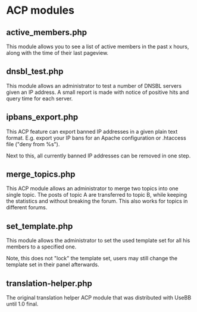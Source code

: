 ACP modules
===========

active_members.php
------------------

This module allows you to see a list of active members in the past x hours, along with the time of their last pageview.

dnsbl_test.php
--------------

This module allows an administrator to test a number of DNSBL servers given an IP address. A small report is made with notice of positive hits and query time for each server.

ipbans_export.php
-----------------

This ACP feature can export banned IP addresses in a given plain text format. E.g. export your IP bans for an Apache configuration or .htaccess file ("deny from %s").

Next to this, all currently banned IP addresses can be removed in one step.

merge_topics.php
----------------

This ACP module allows an administrator to merge two topics into one single topic. The posts of topic A are transferred to topic B, while keeping the statistics and without breaking the forum. This also works for topics in different forums.

set_template.php
----------------

This module allows the administrator to set the used template set for all his members to a specified one.

Note, this does not "lock" the template set, users may still change the template set in their panel afterwards.

translation-helper.php
----------------------

The original translation helper ACP module that was distributed with UseBB until 1.0 final.
